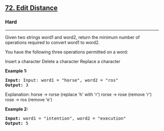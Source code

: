 <h2><a href="https://leetcode.com/problems/edit-distance/">72. Edit Distance</a></h2>
<h3>Hard</h3>
<hr>
<div><p>Given two strings word1 and word2, return the minimum number of operations required to convert word1 to word2.

You have the following three operations permitted on a word:

Insert a character
Delete a character
Replace a character
 </p>





<p><strong>Example 1:</strong></p>
<pre><strong>Input:</strong> Input: word1 = "horse", word2 = "ros"
<strong>Output:</strong> 3
</pre>
Explanation: 
horse -> rorse (replace 'h' with 'r')
rorse -> rose (remove 'r')
rose -> ros (remove 'e')
<br>

<p><strong>Example 2:</strong></p>
<pre><strong>Input:</strong> word1 = "intention", word2 = "execution"
<strong>Output:</strong> 5
</pre>

